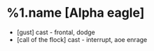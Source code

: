 %1.name [Alpha eagle]
=======
- [gust] cast - frontal, dodge
- [call of the flock] cast - interrupt, aoe enrage